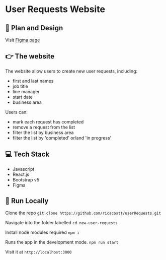 # User Requests Website

## 📝 Plan and Design
Visit [Figma page](https://www.figma.com/file/EMaaB1IpG24GH7XsMGFCBm/User-Requests?type=design&node-id=0%3A1&t=diVVGEHQeYDNiCOS-1)

## 👉 The website
The website allow users to create new user requests, including:
- first and last names
- job title
- line manager
- start date
- business area

Users can:
- mark each request has completed
- remove a request from the list
- filter the list by business area
- filter the list by 'completed' or/and 'in progress'

## 💻 Tech Stack
- Javascript
- React.js
- Bootstrap v5
- Figma

## 👀 Run Locally

Clone the repo
```git clone https://github.com/ricacostt/userRequests.git```

Navigate into the folder labelled 
```cd new-user-requests```

Install node modules required
```npm i```

Runs the app in the development mode.
```npm run start``` 

Visit it at `http://localhost:3000`
